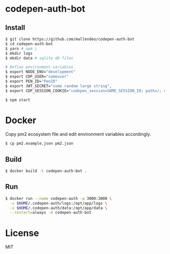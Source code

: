 # codepen-auth-bot

## Install
```bash
$ git clone https://github.com/mallendeo/codepen-auth-bot
$ cd codepen-auth-bot
$ yarn # npm i
$ mkdir logs
$ mkdir data # sqlite db files

# Define environment variables
$ export NODE_ENV="development"
$ export CDP_USER="someuser"
$ export PEN_ID="PenID"
$ export JWT_SECRET="some random large string",
$ export CDP_SESSION_COOKIE="codepen_session=SOME_SESSION_ID; path=/; expires=Mon, 24 Jul 2017 06:43:07 -0000; secure; HttpOnly"

$ npm start
```

# Docker

Copy pm2 ecosystem file and edit environment variables accordingly.

```bash
$ cp pm2.example.json pm2.json
```

## Build

```bash
$ docker build -t codepen-auth-bot .
```

## Run

```bash
$ docker run --name codepen-auth -p 3000:3000 \
  -v $HOME/.codepen-auth/logs:/opt/app/logs \
  -v $HOME/.codepen-auth/data:/opt/app/data \
  --restart=always -d codepen-auth-bot
```

# License

MIT
